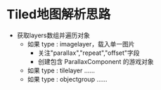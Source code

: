 # Tiled地图解析思路
- 获取layers数组并遍历对象
  - 如果 type : imagelayer，载入单一图片
    - 关注"parallax","repeat","offset"字段
    - 创建包含 ParallaxComponent 的游戏对象
  - 如果 type : tilelayer ……
  - 如果 type : objectgroup ……
